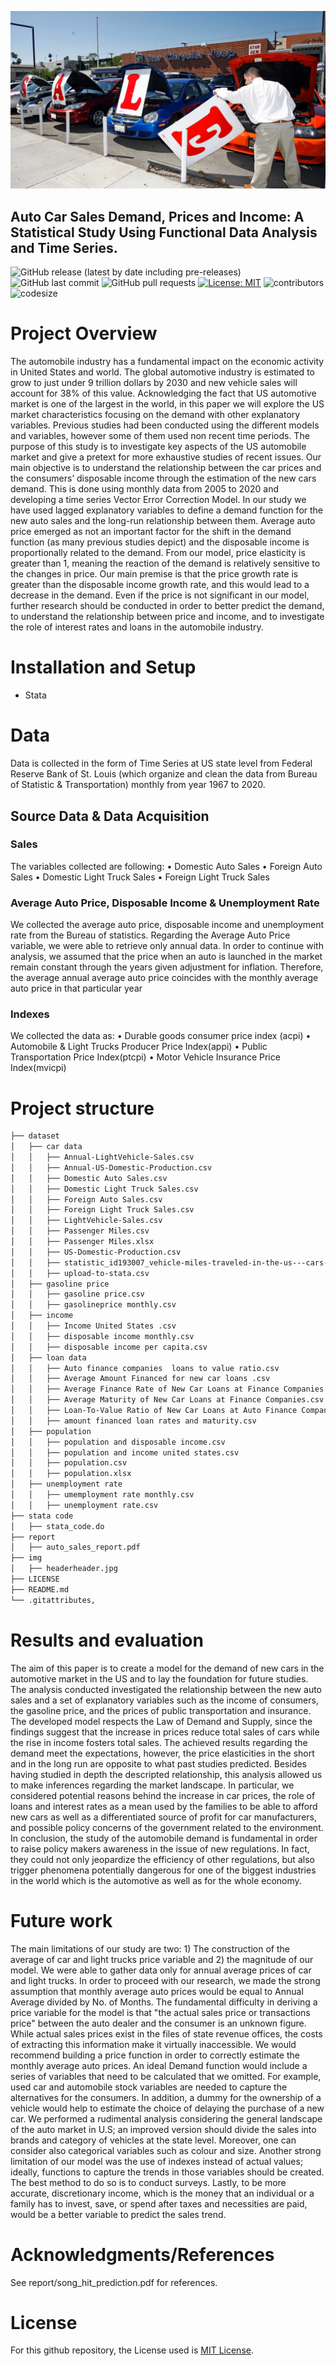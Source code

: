 ![](https://github.com/FilippoGuardassoni/auto_sales/blob/main/img/headerheader.webp)

## Auto Car Sales Demand, Prices and Income: A Statistical Study Using Functional Data Analysis and Time Series.

![GitHub release (latest by date including pre-releases)](https://img.shields.io/github/v/release/pragyy/datascience-readme-template?include_prereleases)
![GitHub last commit](https://img.shields.io/github/last-commit/FilippoGuardassoni/spotify_hitsong)
![GitHub pull requests](https://img.shields.io/github/issues-pr/FilippoGuardassoni/spotify_hitsong)
[![License: MIT](https://img.shields.io/badge/License-MIT-yellow.svg)](https://opensource.org/licenses/MIT)
![contributors](https://img.shields.io/github/contributors/FilippoGuardassoni/spotify_hitsong) 
![codesize](https://img.shields.io/github/languages/code-size/FilippoGuardassoni/spotify_hitsong)

# Project Overview

The automobile industry has a fundamental impact on the economic activity in United States and world. The global automotive industry is estimated to grow to just under 9 trillion dollars by 2030 and new vehicle sales will account for 38% of this value. Acknowledging the fact that US automotive market is one of the largest in the world, in this paper we will explore the US market characteristics focusing on the demand with other explanatory variables.
Previous studies had been conducted using the different models and variables, however some of them used non recent time periods. The purpose of this study is to investigate key aspects of the US automobile market and give a pretext for more exhaustive studies of recent issues. Our main objective is to understand the relationship between the car prices and the consumers’ disposable income through the estimation of the new cars demand. This is done using monthly data from 2005 to 2020 and developing a time series Vector Error Correction Model.
In our study we have used lagged explanatory variables to define a demand function for the new auto sales and the long-run relationship between them. Average auto price emerged as not an important factor for the shift in the demand function (as many previous studies depict) and the disposable income is proportionally related to the demand.
From our model, price elasticity is greater than 1, meaning the reaction of the demand is relatively sensitive to the changes in price.
Our main premise is that the price growth rate is greater than the disposable income growth rate, and this would lead to a decrease in the demand. Even if the price is not significant in our model, further research should be conducted in order to better predict the demand, to understand the relationship between price and income, and to investigate the role of interest rates and loans in the automobile industry.

# Installation and Setup

- Stata

# Data
Data is collected in the form of Time Series at US state level from Federal Reserve Bank of St. Louis (which organize and clean the data from Bureau of Statistic & Transportation) monthly from year 1967 to 2020.

## Source Data & Data Acquisition
### Sales
The variables collected are following:
• Domestic Auto Sales
• Foreign Auto Sales
• Domestic Light Truck Sales
• Foreign Light Truck Sales

### Average Auto Price, Disposable Income & Unemployment Rate
We collected the average auto price, disposable income and unemployment rate from the Bureau of statistics. Regarding the Average Auto Price variable, we were able to retrieve only annual data. In order to continue with analysis, we assumed that the price when an auto is launched in the market remain constant through the years given adjustment for inflation. Therefore, the average annual average auto price coincides with the monthly average auto price in that particular year

### Indexes
We collected the data as:
• Durable goods consumer price index (acpi)
• Automobile & Light Trucks Producer Price Index(appi)
• Public Transportation Price Index(ptcpi)
• Motor Vehicle Insurance Price Index(mvicpi)

# Project structure

```bash
├── dataset
│   ├── car data               
│   │   ├── Annual-LightVehicle-Sales.csv
│   │   ├── Annual-US-Domestic-Production.csv
│   │   ├── Domestic Auto Sales.csv
│   │   ├── Domestic Light Truck Sales.csv
│   │   ├── Foreign Auto Sales.csv
│   │   ├── Foreign Light Truck Sales.csv
│   │   ├── LightVehicle-Sales.csv
│   │   ├── Passenger Miles.csv
│   │   ├── Passenger Miles.xlsx
│   │   ├── US-Domestic-Production.csv
│   │   ├── statistic_id193007_vehicle-miles-traveled-in-the-us---cars-1975-2018.xlsx
│   │   ├── upload-to-stata.csv
│   ├── gasoline price           
│   │   ├── gasoline price.csv
│   │   ├── gasolineprice monthly.csv
│   ├── income   
│   │   ├── Income United States .csv
│   │   ├── disposable income monthly.csv
│   │   ├── disposable income per capita.csv
│   ├── loan data
│   │   ├── Auto finance companies  loans to value ratio.csv
│   │   ├── Average Amount Financed for new car loans .csv
│   │   ├── Average Finance Rate of New Car Loans at Finance Companies.csv
│   │   ├── Average Maturity of New Car Loans at Finance Companies.csv
│   │   ├── Loan-To-Value Ratio of New Car Loans at Auto Finance Companies.csv
│   │   ├── amount financed loan rates and maturity.csv
│   ├── population      
│   │   ├── population and disposable income.csv
│   │   ├── population and income united states.csv
│   │   ├── population.csv
│   │   ├── population.xlsx
│   ├── unemployment rate  
│   │   ├── umemployment rate monthly.csv
│   │   ├── unemployment rate.csv             
├── stata code
│   ├── stata_code.do                
├── report
│   ├── auto_sales_report.pdf   
├── img
│   ├── headerheader.jpg        
├── LICENSE
├── README.md
└── .gitattributes,
```

# Results and evaluation
The aim of this paper is to create a model for the demand of new cars in the automotive market in the US and to lay the foundation for future studies.
The analysis conducted investigated the relationship between the new auto sales and a set of explanatory variables such as the income of consumers, the gasoline price, and the prices of public transportation and insurance. The developed model respects the Law of Demand and Supply, since the findings suggest that the increase in prices reduce total sales of cars while the rise in income fosters total sales. The achieved results regarding the demand meet the expectations, however, the price elasticities in the short and in the long run are opposite to what past studies predicted.
Besides having studied in depth the descripted relationship, this analysis allowed us to make inferences regarding the market landscape. In particular, we considered potential reasons behind the increase in car prices, the role of loans and interest rates as a mean used by the families to be able to afford new cars as well as a differentiated source of profit for car manufacturers, and possible policy concerns of the government related to the environment.
In conclusion, the study of the automobile demand is fundamental in order to raise policy makers awareness in the issue of new regulations. In fact, they could not only jeopardize the efficiency of other regulations, but also trigger phenomena potentially dangerous for one of the biggest industries in the world which is the automotive as well as for the whole economy.


# Future work
The main limitations of our study are two: 1) The construction of the average of car and light trucks price variable and 2) the magnitude of our model. We were able to gather data only for annual average prices of car and light trucks. In order to proceed with our research, we made the strong assumption that monthly average auto prices would be equal to Annual Average divided by No. of Months. The fundamental difficulty in deriving a price variable for the model is that "the actual sales price or transactions price" between the auto dealer and the consumer is an unknown figure. While actual sales prices exist in the files of state revenue offices, the costs of extracting this information make it virtually inaccessible. We would recommend building a price function in order to correctly estimate the monthly average auto prices.
An ideal Demand function would include a series of variables that need to be calculated that we omitted. For example, used car and automobile stock variables are needed to capture the alternatives for the consumers. In addition, a dummy for the ownership of a vehicle would help to estimate the choice of delaying the purchase of a new car. We performed a rudimental analysis considering the general landscape of the auto market in U.S; an improved version should divide the sales into brands and category of vehicles at the state level. Moreover, one can consider also categorical variables such as colour and size. Another strong limitation of our model was the use of indexes instead of actual values; ideally, functions to capture the trends in those variables should be created. The best method to do so is to conduct surveys. Lastly, to be more accurate, discretionary income, which is the money that an individual or a family has to invest, save, or spend after taxes and necessities are paid, would be a better variable to predict the sales trend.

# Acknowledgments/References
See report/song_hit_prediction.pdf for references.

# License
For this github repository, the License used is [MIT License](https://opensource.org/license/mit/).
